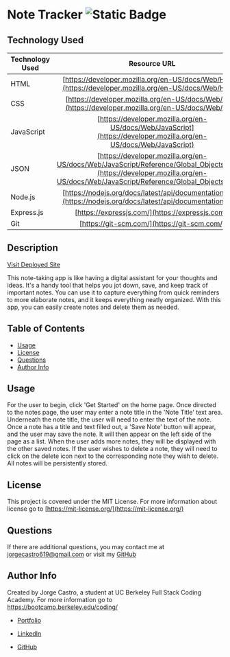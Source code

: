 # Note Tracker ![Static Badge](https://img.shields.io/badge/license-MIT-blue)

## Technology Used

| Technology Used |                                                                                  Resource URL                                                                                  |
| --------------- | :----------------------------------------------------------------------------------------------------------------------------------------------------------------------------: |
| HTML            |                                     [https://developer.mozilla.org/en-US/docs/Web/HTML](https://developer.mozilla.org/en-US/docs/Web/HTML)                                     |
| CSS             |                                      [https://developer.mozilla.org/en-US/docs/Web/CSS](https://developer.mozilla.org/en-US/docs/Web/CSS)                                      |
| JavaScript      |                               [https://developer.mozilla.org/en-US/docs/Web/JavaScript](https://developer.mozilla.org/en-US/docs/Web/JavaScript)                               |
| JSON            | [https://developer.mozilla.org/en-US/docs/Web/JavaScript/Reference/Global_Objects/JSON](https://developer.mozilla.org/en-US/docs/Web/JavaScript/Reference/Global_Objects/JSON) |
| Node.js         |                                 [https://nodejs.org/docs/latest/api/documentation.html](https://nodejs.org/docs/latest/api/documentation.html)                                 |
| Express.js      |                                                                [https://expressjs.com/](https://expressjs.com/)                                                                |
| Git             |                                                                  [https://git-scm.com/](https://git-scm.com/)                                                                  |

## Description

[Visit Deployed Site](#)

This note-taking app is like having a digital assistant for your thoughts and ideas. It's a handy tool that helps you jot down, save, and keep track of important notes. You can use it to capture everything from quick reminders to more elaborate notes, and it keeps everything neatly organized. With this app, you can easily create notes and delete them as needed.

## Table of Contents

- [Usage](#usage)
- [License](#license)
- [Questions](#questions)
- [Author Info](#author-info)

## Usage

For the user to begin, click 'Get Started' on the home page. Once directed to the notes page, the user may enter a note title in the 'Note Title' text area. Underneath the note title, the user will need to enter the text of the note. Once a note has a title and text filled out, a 'Save Note' button will appear, and the user may save the note. It will then appear on the left side of the page as a list. When the user adds more notes, they will be displayed with the other saved notes. If the user wishes to delete a note, they will need to click on the delete icon next to the corresponding note they wish to delete. All notes will be persistently stored.

## License

This project is covered under the MIT License. For more information about license go to [https://mit-license.org/](https://mit-license.org/)

## Questions

If there are additional questions, you may contact me at jorgecastro619@gmail.com or visit my [GitHub](https://github.com/Jacastro619)

## Author Info

Created by Jorge Castro, a student at UC Berkeley Full Stack Coding Academy. For more information go to https://bootcamp.berkeley.edu/coding/

- [Portfolio](https://jacastro619.github.io/my-portfolio/)

- [LinkedIn](https://www.linkedin.com/in/jorge-castro-2a9545177/)

- [GitHub](https://www.linkedin.com/in/jorge-castro-2a9545177/)
